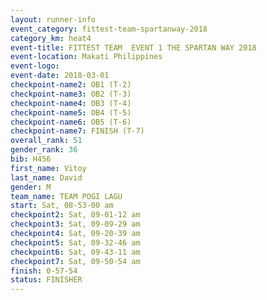 ```yaml
---
layout: runner-info 
event_category: fittest-team-spartanway-2018 
category_km: heat4 
event-title: FITTEST TEAM  EVENT 1 THE SPARTAN WAY 2018 
event-location: Makati Philippines 
event-logo: 
event-date: 2018-03-01 
checkpoint-name2: OB1 (T-2) 
checkpoint-name3: OB2 (T-3) 
checkpoint-name4: OB3 (T-4) 
checkpoint-name5: OB4 (T-5) 
checkpoint-name6: OB5 (T-6) 
checkpoint-name7: FINISH (T-7) 
overall_rank: 51
gender_rank: 36
bib: H456
first_name: Vitoy
last_name: David
gender: M
team_name: TEAM POGI LAGU
start: Sat, 08-53-00 am
checkpoint2: Sat, 09-01-12 am
checkpoint3: Sat, 09-09-29 am
checkpoint4: Sat, 09-20-39 am
checkpoint5: Sat, 09-32-46 am
checkpoint6: Sat, 09-43-11 am
checkpoint7: Sat, 09-50-54 am
finish: 0-57-54
status: FINISHER
---
```


